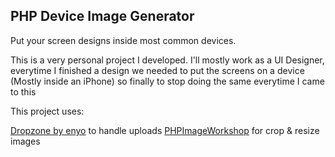 ## PHP Device Image Generator
Put your screen designs inside most common devices.

This is a very personal project I developed. I'll mostly work as a UI Designer, everytime I finished a design we needed to put the screens on a device (Mostly inside an iPhone) so finally to stop doing the same everytime I came to this

This project uses:

<a href="https://github.com/enyo/dropzone/">Dropzone by enyo</a> to handle uploads
<a href="http://phpimageworkshop.com">PHPImageWorkshop</a> for crop & resize images